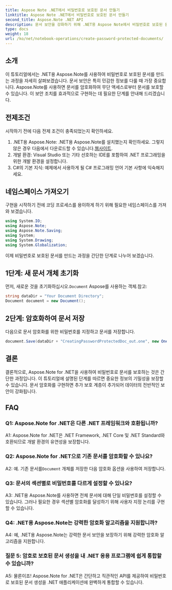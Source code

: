 ```yaml
---
title: Aspose Note .NET에서 비밀번호로 보호된 문서 만들기
linktitle: Aspose Note .NET에서 비밀번호로 보호된 문서 만들기
second_title: Aspose.Note .NET API
description: 문서 보안을 강화하기 위해 .NET용 Aspose Note에서 비밀번호로 보호된 문서를 만드는 방법을 알아보세요. 쉬운 구현을 위해 단계별 튜토리얼을 따르십시오.
type: docs
weight: 18
url: /ko/net/notebook-operations/create-password-protected-documents/
---
```

## 소개

이 튜토리얼에서는 .NET용 Aspose.Note를 사용하여 비밀번호로 보호된 문서를 만드는 과정을 자세히 살펴보겠습니다. 문서 보안은 특히 민감한 정보를 다룰 때 가장 중요합니다. Aspose.Note를 사용하면 문서를 암호화하여 무단 액세스로부터 문서를 보호할 수 있습니다. 이 보안 조치를 효과적으로 구현하는 데 필요한 단계를 안내해 드리겠습니다.

## 전제조건

시작하기 전에 다음 전제 조건이 충족되었는지 확인하세요.

1.  .NET용 Aspose.Note: .NET용 Aspose.Note를 설치했는지 확인하세요. 그렇지 않은 경우 다음에서 다운로드할 수 있습니다.[웹사이트](https://releases.aspose.com/note/net/).
2. 개발 환경: Visual Studio 또는 기타 선호하는 IDE를 포함하여 .NET 프로그래밍을 위한 개발 환경을 설정합니다.
3. C#의 기본 지식: 예제에서 사용하게 될 C# 프로그래밍 언어 기본 사항에 익숙해지세요.

## 네임스페이스 가져오기

구현을 시작하기 전에 코딩 프로세스를 용이하게 하기 위해 필요한 네임스페이스를 가져와 보겠습니다.

```csharp
using System.IO;
using Aspose.Note;
using Aspose.Note.Saving;
using System;
using System.Drawing;
using System.Globalization;
```

이제 비밀번호로 보호된 문서를 만드는 과정을 간단한 단계로 나누어 보겠습니다.

## 1단계: 새 문서 개체 초기화

 먼저, 새로운 것을 초기화하십시오.`Document` Aspose를 사용하는 객체.참고:

```csharp
string dataDir = "Your Document Directory";
Document document = new Document();
```

## 2단계: 암호화하여 문서 저장

다음으로 문서 암호화를 위한 비밀번호를 지정하고 문서를 저장합니다.

```csharp
document.Save(dataDir + "CreatingPasswordProtectedDoc_out.one", new OneSaveOptions() { DocumentPassword = "pass" });
```

## 결론

결론적으로, Aspose.Note for .NET을 사용하여 비밀번호로 문서를 보호하는 것은 간단한 과정입니다. 이 튜토리얼에 설명된 단계를 따르면 중요한 정보의 기밀성을 보장할 수 있습니다. 문서 암호화를 구현하면 추가 보호 계층이 추가되어 데이터의 전반적인 보안이 강화됩니다.

## FAQ

### Q1: Aspose.Note for .NET은 다른 .NET 프레임워크와 호환됩니까?

A1: Aspose.Note for .NET은 .NET Framework, .NET Core 및 .NET Standard와 호환되므로 개발 환경의 유연성을 보장합니다.

### Q2: Aspose.Note for .NET으로 기존 문서를 암호화할 수 있나요?

 A2: 예. 기존 문서를`Document` 개체를 저장한 다음 암호화 옵션을 사용하여 저장합니다.

### Q3: 문서의 섹션별로 비밀번호를 다르게 설정할 수 있나요?

A3: .NET용 Aspose.Note를 사용하면 전체 문서에 대해 단일 비밀번호를 설정할 수 있습니다. 그러나 필요한 경우 섹션별 암호화를 달성하기 위해 사용자 지정 논리를 구현할 수 있습니다.

### Q4: .NET용 Aspose.Note는 강력한 암호화 알고리즘을 지원합니까?

A4: 예, .NET용 Aspose.Note는 강력한 문서 보안을 보장하기 위해 강력한 암호화 알고리즘을 지원합니다.

### 질문 5: 암호로 보호된 문서 생성을 내 .NET 응용 프로그램에 쉽게 통합할 수 있습니까?

A5: 물론이죠! Aspose.Note for .NET은 간단하고 직관적인 API를 제공하여 비밀번호로 보호된 문서 생성을 .NET 애플리케이션에 완벽하게 통합할 수 있습니다.